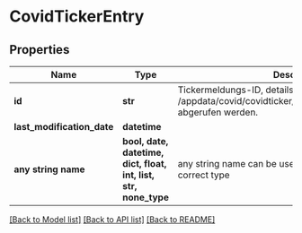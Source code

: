 # CovidTickerEntry


## Properties
Name | Type | Description | Notes
------------ | ------------- | ------------- | -------------
**id** | **str** | Tickermeldungs-ID, details können über /appdata/covid/covidticker/DE/tickermeldungen/{id}.json abgerufen werden. | 
**last_modification_date** | **datetime** |  | 
**any string name** | **bool, date, datetime, dict, float, int, list, str, none_type** | any string name can be used but the value must be the correct type | [optional]

[[Back to Model list]](../README.md#documentation-for-models) [[Back to API list]](../README.md#documentation-for-api-endpoints) [[Back to README]](../README.md)


